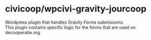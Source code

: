 civicoop/wpcivi-gravity-jourcoop
================================

Wordpress plugin that handles Gravity Forms submissions.  
This plugin contains specific logic for the forms that are used on decooperatie.org.
